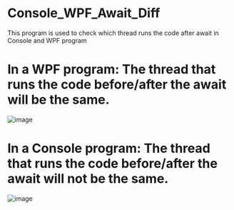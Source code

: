 # Console_WPF_Await_Diff
This program is used to check which thread runs the code after await in Console and WPF program
# In a WPF program: The thread that runs the code before/after the await will be the same.
![image](https://github.com/user-attachments/assets/51ffa8d4-5ea6-4b86-970c-8d2793cc74da)


# In a Console program: The thread that runs the code before/after the await will not be the same.
![image](https://github.com/user-attachments/assets/759fedfa-603d-43db-aeac-ccb1e8fc3303)





